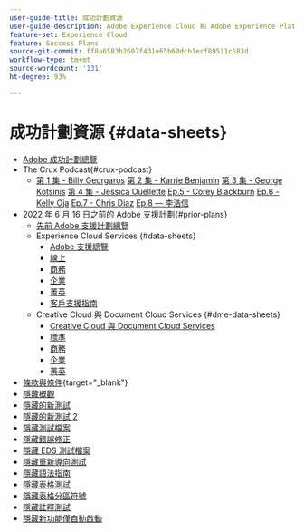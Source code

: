 ```yaml
---
user-guide-title: 成功計劃資源
user-guide-description: Adobe Experience Cloud 和 Adobe Experience Platform 的成功計劃和支援資源。
feature-set: Experience Cloud
feature: Success Plans
source-git-commit: ff8a6583b2607f431e65b60dcb1ecf89511c583d
workflow-type: tm+mt
source-wordcount: '131'
ht-degree: 93%

---
```



# 成功計劃資源 {#data-sheets}

+ [Adobe 成功計劃總覽](overview.md)
+ The Crux Podcast{#crux-podcast}
   + [第 1 集 - Billy Georgaros](episode1.md)
     [第 2 集 - Karrie Benjamin](episode2.md)
     [第 3 集 - George Kotsinis](episode3.md)
     [第 4 集 - Jessica Ouellette](episode4.md)
     [Ep.5 - Corey Blackburn](episode5.md)
     [Ep.6 - Kelly Oja](episode6.md)
     [Ep.7 - Chris Diaz](episode7.md)
     [Ep.8 — 李浩信](episode8.md)
+ 2022 年 6 月 16 日之前的 Adobe 支援計劃{#prior-plans}
   + [先前 Adobe 支援計劃總覽](overview-prior-plans.md)
   + Experience Cloud Services {#data-sheets}
      + [Adobe 支援總覽](dx-overview.md)
      + [線上](online.md)
      + [商務](business.md)
      + [企業](enterprise.md)
      + [菁英](elite.md)
      + [客戶支援指南](support-guide.md)
   + Creative Cloud 與 Document Cloud Services {#dme-data-sheets}
      + [Creative Cloud 與 Document Cloud Services](dme-overview.md)
      + [標準](dme-standard.md)
      + [商務](dme-business.md)
      + [企業](dme-enterprise.md)
      + [菁英](dme-elite.md)
+ [條款與條件](https://helpx.adobe.com/tw/support/programs/support-policies-terms-conditions.html){target="_blank"}
+ [隱藏概觀](hidden-overview.md)
+ [隱藏的新測試](hidden-new-test.md)
+ [隱藏的新測試 2](hidden-new-test-2.md)
+ [隱藏測試檔案](hidden-test.md)
+ [隱藏錯誤修正](hidden/bug-fixes.md)
+ [隱藏 EDS 測試檔案](hidden/test-page.md)
+ [隱藏重新導向測試](hidden/test-redirection.md)
+ [隱藏語法指南](hidden/syntax-style-guide.md)
+ [隱藏表格測試](hidden/tables.md)
+ [隱藏表格分區符號](hidden/table-breaks.md)
+ [隱藏註釋測試](hidden/note-test.md)
+ [隱藏新功能僅自動啟動](hidden/autoactivate.md)

<!--
+ [Hidden table breaks](hidden/table-breaks.md)


Articles must be added to this TOC file in order to render.

Use this list format to specify links to articles and section headings that expand and collapse in the left rail of the user guide.

An article link CANNOT be used as a section heading.
-->
